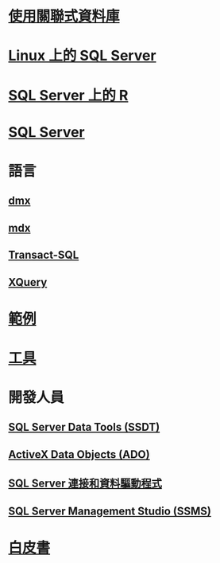 # [使用關聯式資料庫](./relational-databases/toc.md)
        
# [Linux 上的 SQL Server](./linux/TOC.md)        
        
# [SQL Server 上的 R](./advanced-analytics/r-services/toc.md)        
        
# [SQL Server](./sql-server/toc.md)        
        
# 語言        
## [dmx](./dmx/toc.md)        
## [mdx](./mdx/toc.md)        
## [Transact-SQL](./t-sql/toc.md)        
## [XQuery](./xquery/toc.md)        
        
# [範例](./sample/TOC.md)        
        
# [工具](./tools/toc.md)        
        
# 開發人員        
## [SQL Server Data Tools (SSDT)](./ssdt/TOC.md)        
## [ActiveX Data Objects (ADO)](./ado/TOC.md)        
## [SQL Server 連接和資料驅動程式](./connect/TOC.md)        
## [SQL Server Management Studio (SSMS)](./ssms/TOC.md)        
        
# [白皮書](./whitepapers/toc.md)
